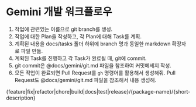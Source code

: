 # Gemini 개발 워크플로우

1. 작업에 관련있는 이름으로 git branch를 생성.
2. 작업에 대한 Plan을 작성하고, 각 Plan에 대해 Task를 계획.
3. 계획된 내용을 docs/tasks 폴더 하위에 branch 명과 동일한 markdown 확장자로 파일 만듦.
4. 계획된 Task를 진행하고 각 Task가 완료될 때, git에 commit.
5. git commit은 @docs/gemini/git.md 파일을 참조하여 커밋메세지 작성.
6. 모든 작업이 완료되면 Pull Request를 `gh` 명령어를 활용해서 생성해줘. Pull Request도 @docs/gemini/git.md 파일을 참조해서 내용 생성해.

<Git-branch-naming-rule>
{feature|fix|refactor|chore|build|docs|test|release}/{package-name}/{short-description}
</Git-branch-naming-rule>
